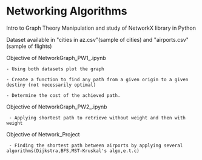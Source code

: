 # Networking Algorithms

Intro to Graph Theory
  Manipulation and study of NetworkX library in Python
 
Dataset available in "cities in az.csv"(sample of cities)  and "airports.csv"(sample of flights) 


Objective of NetworkGraph_PW1_.ipynb

    - Using both datasets plot the graph 
    
    - Create a function to find any path from a given origin to a given destiny (not necessarily optimal)
    
    - Determine the cost of the achieved path.
    
    
   
  
Objective of  NetworkGraph_PW2_.ipynb

     - Applying shortest path to retrieve without weight and then with weight
     
   
Objective of  Network_Project
    
     - Finding the shortest path between airports by applying several algorithms(Dijkstra,BFS,MST-Kruskal's algo,e.t.c)
